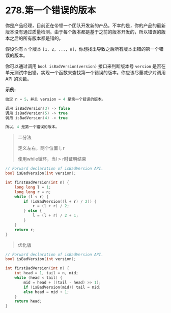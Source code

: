 # 278.第一个错误的版本

你是产品经理，目前正在带领一个团队开发新的产品。不幸的是，你的产品的最新版本没有通过质量检测。由于每个版本都是基于之前的版本开发的，所以错误的版本之后的所有版本都是错的。

假设你有 `n` 个版本 `[1, 2, ..., n]`，你想找出导致之后所有版本出错的第一个错误的版本。

你可以通过调用 `bool isBadVersion(version)` 接口来判断版本号 `version` 是否在单元测试中出错。实现一个函数来查找第一个错误的版本。你应该尽量减少对调用 API 的次数。

**示例:**

```c
给定 n = 5，并且 version = 4 是第一个错误的版本。

调用 isBadVersion(3) -> false
调用 isBadVersion(5) -> true
调用 isBadVersion(4) -> true

所以，4 是第一个错误的版本。 
```

> 二分法
>
> 定义左右，两个位置 l, r
>
> 使用while循环，当l > r时证明结束

```c
// Forward declaration of isBadVersion API.
bool isBadVersion(int version);

int firstBadVersion(int n) {
    long long l = 1;
    long long r = n;
    while (l < r) {
        if (isBadVersion((l + r) / 2)) {
            r = (l + r) / 2;
        } else {
            l = (l + r) / 2 + 1;
        }
    }
    return r;
}
```

> 优化版

```c
// Forward declaration of isBadVersion API.
bool isBadVersion(int version);

int firstBadVersion(int n) {
    int head = 1, tail = n, mid;
    while (head < tail) {
        mid = head + ((tail - head) >> 1);
        if (isBadVersion(mid)) tail = mid;
        else head = mid + 1;
    }
    return head;
}
```


